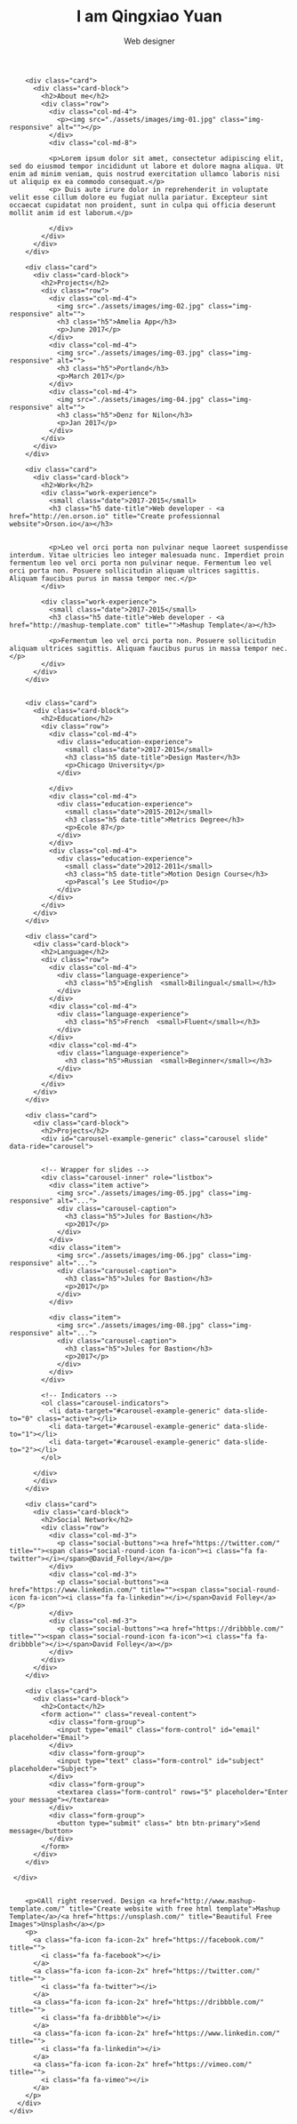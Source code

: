 <!DOCTYPE html>
<html lang="en">

<head>
  <meta charset="UTF-8">
  <meta content="IE=edge" http-equiv="X-UA-Compatible">
  <meta content="width=device-width,initial-scale=1" name="viewport">
  <meta content="description" name="description">
  <meta name="google" content="notranslate" />
  <meta content="Mashup templates have been developped by Orson.io team" name="author">

  <!-- Disable tap highlight on IE -->
  <meta name="msapplication-tap-highlight" content="no">
  
  <link rel="apple-touch-icon" sizes="180x180" href="./assets/apple-icon-180x180.png">
  <link href="./assets/favicon.ico" rel="icon">

  <title>Title page</title>  

<link href="./main.d8e0d294.css" rel="stylesheet"></head>

<body class="">

<!-- Add your content of header -->
<div class="background-color-layer" style="background-image: url('assets/images/img-01.jpg')"
></div>
<main class="content-wrapper">
  <header class="white-text-container section-container">
    <div class="text-center">
      <h1>I am Qingxiao Yuan</h1>
      <p>Web designer</p>
      <p>
        <a class="fa-icon fa-icon-2x" href="https://facebook.com/" title="">
          <i class="fa fa-facebook"></i>
        </a>
        <a class="fa-icon fa-icon-2x" href="https://twitter.com/" title="">
          <i class="fa fa-twitter"></i>
        </a>
        <a class="fa-icon fa-icon-2x" href="https://dribbble.com/" title="">
          <i class="fa fa-dribbble"></i>
        </a>
        <a class="fa-icon fa-icon-2x" href="https://www.linkedin.com/" title="">
          <i class="fa fa-linkedin"></i>
        </a>
        <a class="fa-icon fa-icon-2x" href="https://vimeo.com/" title="">
          <i class="fa fa-vimeo"></i>
        </a>
      </p>
    </div>
  </header>



<!-- Add your site or app content here -->
 
 <div class="container">
   <div class="row">
     <div class="col-xs-12">

        <div class="card">
          <div class="card-block">
            <h2>About me</h2>
            <div class="row">
              <div class="col-md-4">
                <p><img src="./assets/images/img-01.jpg" class="img-responsive" alt=""></p>
              </div>
              <div class="col-md-8">

              <p>Lorem ipsum dolor sit amet, consectetur adipiscing elit, sed do eiusmod tempor incididunt ut labore et dolore magna aliqua. Ut enim ad minim veniam, quis nostrud exercitation ullamco laboris nisi ut aliquip ex ea commodo consequat.</p>
              <p> Duis aute irure dolor in reprehenderit in voluptate velit esse cillum dolore eu fugiat nulla pariatur. Excepteur sint occaecat cupidatat non proident, sunt in culpa qui officia deserunt mollit anim id est laborum.</p>

              </div>
            </div>
          </div>
        </div>

        <div class="card">
          <div class="card-block">
            <h2>Projects</h2>
            <div class="row">
              <div class="col-md-4">
                <img src="./assets/images/img-02.jpg" class="img-responsive" alt="">
                <h3 class="h5">Amelia App</h3>
                <p>June 2017</p>
              </div>
              <div class="col-md-4">
                <img src="./assets/images/img-03.jpg" class="img-responsive" alt="">
                <h3 class="h5">Portland</h3>
                <p>March 2017</p>
              </div>
              <div class="col-md-4">
                <img src="./assets/images/img-04.jpg" class="img-responsive" alt="">
                <h3 class="h5">Denz for Nilon</h3>
                <p>Jan 2017</p>
              </div>
            </div>
          </div>
        </div>

        <div class="card">
          <div class="card-block">
            <h2>Work</h2>
            <div class="work-experience">
              <small class="date">2017-2015</small>
              <h3 class="h5 date-title">Web developer - <a href="http://en.orson.io" title="Create professionnal website">Orson.io</a></h3>
              

              <p>Leo vel orci porta non pulvinar neque laoreet suspendisse interdum. Vitae ultricies leo integer malesuada nunc. Imperdiet proin fermentum leo vel orci porta non pulvinar neque. Fermentum leo vel orci porta non. Posuere sollicitudin aliquam ultrices sagittis. Aliquam faucibus purus in massa tempor nec.</p>
            </div>

            <div class="work-experience">
              <small class="date">2017-2015</small>
              <h3 class="h5 date-title">Web developer - <a href="http://mashup-template.com" title="">Mashup Template</a></h3>
              
              <p>Fermentum leo vel orci porta non. Posuere sollicitudin aliquam ultrices sagittis. Aliquam faucibus purus in massa tempor nec.</p>
            </div>
          </div>
        </div>
        

        <div class="card">
          <div class="card-block">
            <h2>Education</h2>
            <div class="row">
              <div class="col-md-4">
                <div class="education-experience">
                  <small class="date">2017-2015</small>
                  <h3 class="h5 date-title">Design Master</h3>
                  <p>Chicago University</p>
                </div>
                
              </div>
              <div class="col-md-4">
                <div class="education-experience">
                  <small class="date">2015-2012</small>
                  <h3 class="h5 date-title">Metrics Degree</h3>
                  <p>Ecole 87</p>
                </div>
              </div>
              <div class="col-md-4">
                <div class="education-experience">
                  <small class="date">2012-2011</small>
                  <h3 class="h5 date-title">Motion Design Course</h3>
                  <p>Pascal’s Lee Studio</p>
                </div>
              </div>
            </div>
          </div>
        </div>
        
        <div class="card">
          <div class="card-block">
            <h2>Language</h2>
            <div class="row">
              <div class="col-md-4">
                <div class="language-experience">
                  <h3 class="h5">English  <small>Bilingual</small></h3>
                </div>
              </div>
              <div class="col-md-4">
                <div class="language-experience">
                  <h3 class="h5">French  <small>Fluent</small></h3>
                </div>
              </div>
              <div class="col-md-4">
                <div class="language-experience">
                  <h3 class="h5">Russian  <small>Beginner</small></h3>
                </div>
              </div>
            </div>
          </div>
        </div>

        <div class="card">
          <div class="card-block">
            <h2>Projects</h2>
            <div id="carousel-example-generic" class="carousel slide" data-ride="carousel">
            

            <!-- Wrapper for slides -->
            <div class="carousel-inner" role="listbox">
              <div class="item active">
                <img src="./assets/images/img-05.jpg" class="img-responsive" alt="...">
                <div class="carousel-caption">
                  <h3 class="h5">Jules for Bastion</h3>
                  <p>2017</p>
                </div>
              </div>
              <div class="item">
                <img src="./assets/images/img-06.jpg" class="img-responsive" alt="...">
                <div class="carousel-caption">
                  <h3 class="h5">Jules for Bastion</h3>
                  <p>2017</p>
                </div>
              </div>

              <div class="item">
                <img src="./assets/images/img-08.jpg" class="img-responsive" alt="...">
                <div class="carousel-caption">
                  <h3 class="h5">Jules for Bastion</h3>
                  <p>2017</p>
                </div>
              </div>
            </div>

            <!-- Indicators -->
            <ol class="carousel-indicators">
              <li data-target="#carousel-example-generic" data-slide-to="0" class="active"></li>
              <li data-target="#carousel-example-generic" data-slide-to="1"></li>
              <li data-target="#carousel-example-generic" data-slide-to="2"></li>
            </ol>

          </div>
          </div>
        </div>
        
        <div class="card">
          <div class="card-block">
            <h2>Social Network</h2>
            <div class="row">
              <div class="col-md-3">
                <p class="social-buttons"><a href="https://twitter.com/" title=""><span class="social-round-icon fa-icon"><i class="fa fa-twitter"></i></span>@David_Folley</a></p>
              </div>
              <div class="col-md-3">
                <p class="social-buttons"><a href="https://www.linkedin.com/" title=""><span class="social-round-icon fa-icon"><i class="fa fa-linkedin"></i></span>David Folley</a></p>
              </div>
              <div class="col-md-3">
                <p class="social-buttons"><a href="https://dribbble.com/" title=""><span class="social-round-icon fa-icon"><i class="fa fa-dribbble"></i></span>David Folley</a></p>
              </div>
            </div>
          </div>
        </div>

        <div class="card">
          <div class="card-block">
            <h2>Contact</h2>
            <form action="" class="reveal-content">
              <div class="form-group">
                <input type="email" class="form-control" id="email" placeholder="Email">
              </div>
              <div class="form-group">
                <input type="text" class="form-control" id="subject" placeholder="Subject">
              </div>
              <div class="form-group">
                <textarea class="form-control" rows="5" placeholder="Enter your message"></textarea>
              </div>
              <div class="form-group">
                <button type="submit" class=" btn btn-primary">Send message</button>
              </div> 
            </form>
          </div>
        </div>
       
     </div>
   </div>
 </div>

</main>
<footer class="footer-container white-text-container text-center">
  <div class="container">
    <div class="row">
      <div class="col-xs-12">
        <p><img src="./assets/images/mashup-icon.svg" alt=""></p>
        
        <p>©All right reserved. Design <a href="http://www.mashup-template.com/" title="Create website with free html template">Mashup Template</a>/<a href="https://unsplash.com/" title="Beautiful Free Images">Unsplash</a></p>
        <p>
          <a class="fa-icon fa-icon-2x" href="https://facebook.com/" title="">
            <i class="fa fa-facebook"></i>
          </a>
          <a class="fa-icon fa-icon-2x" href="https://twitter.com/" title="">
            <i class="fa fa-twitter"></i>
          </a>
          <a class="fa-icon fa-icon-2x" href="https://dribbble.com/" title="">
            <i class="fa fa-dribbble"></i>
          </a>
          <a class="fa-icon fa-icon-2x" href="https://www.linkedin.com/" title="">
            <i class="fa fa-linkedin"></i>
          </a>
          <a class="fa-icon fa-icon-2x" href="https://vimeo.com/" title="">
            <i class="fa fa-vimeo"></i>
          </a>
        </p>
      </div>
    </div>
  </div>
</footer>

<script>
  document.addEventListener("DOMContentLoaded", function (event) {
     scrollRevelation('.card');
  });
</script>
<!-- Google Analytics: change UA-XXXXX-X to be your site's ID 

<script>
  (function (i, s, o, g, r, a, m) {
    i['GoogleAnalyticsObject'] = r; i[r] = i[r] || function () {
      (i[r].q = i[r].q || []).push(arguments)
    }, i[r].l = 1 * new Date(); a = s.createElement(o),
      m = s.getElementsByTagName(o)[0]; a.async = 1; a.src = g; m.parentNode.insertBefore(a, m)
  })(window, document, 'script', '//www.google-analytics.com/analytics.js', 'ga');
  ga('create', 'UA-XXXXX-X', 'auto');
  ga('send', 'pageview');
</script>

--><script type="text/javascript" src="./main.bc58148c.js"></script></body>

</html>